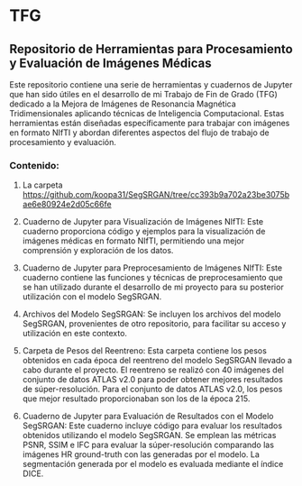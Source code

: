 # TFG
## Repositorio de Herramientas para Procesamiento y Evaluación de Imágenes Médicas
Este repositorio contiene una serie de herramientas y cuadernos de Jupyter que han sido útiles en el desarrollo de mi Trabajo de Fin de Grado (TFG) dedicado a la Mejora de Imágenes de Resonancia Magnética Tridimensionales aplicando técnicas de Inteligencia Computacional. Estas herramientas están diseñadas específicamente para trabajar con imágenes en formato NIfTI y abordan diferentes aspectos del flujo de trabajo de procesamiento y evaluación.

### Contenido:
1. La carpeta https://github.com/koopa31/SegSRGAN/tree/cc393b9a702a23be3075bae6e80924e2d05c66fe



1. Cuaderno de Jupyter para Visualización de Imágenes NIfTI: Este cuaderno proporciona código y ejemplos para la visualización de imágenes médicas en formato NIfTI, permitiendo una mejor comprensión y exploración de los datos.

2. Cuaderno de Jupyter para Preprocesamiento de Imágenes NIfTI: Este cuaderno contiene las funciones y técnicas de preprocesamiento que se han utilizado durante el desarrollo de mi proyecto para su posterior utilización con el modelo SegSRGAN.

3. Archivos del Modelo SegSRGAN: Se incluyen los archivos del modelo SegSRGAN, provenientes de otro repositorio, para facilitar su acceso y utilización en este contexto.

4. Carpeta de Pesos del Reentreno: Esta carpeta contiene los pesos obtenidos en cada época del reentreno del modelo SegSRGAN llevado a cabo durante el proyecto. El reentreno se realizó con 40 imágenes del conjunto de datos ATLAS v2.0 para poder obtener mejores resultados de súper-resolución. Para el conjunto de datos ATLAS v2.0, los pesos que mejor resultado proporcionaban son los de la época 215.

5. Cuaderno de Jupyter para Evaluación de Resultados con el Modelo SegSRGAN: Este cuaderno incluye código para evaluar los resultados obtenidos utilizando el modelo SegSRGAN. Se emplean las métricas PSNR, SSIM e IFC para evaluar la súper-resolución comparando las imágenes HR ground-truth con las generadas por el modelo. La segmentación generada por el modelo es evaluada mediante el índice DICE.
